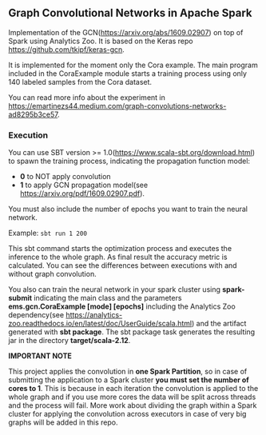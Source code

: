 ## Graph Convolutional Networks in Apache Spark

Implementation of the GCN(https://arxiv.org/abs/1609.02907) on top of Spark using Analytics Zoo. It is based on the Keras repo https://github.com/tkipf/keras-gcn.

It is implemented for the moment only the Cora example. The main program included in the CoraExample module starts a training process using only 140 labeled samples from the Cora dataset.

You can read more info about the experiment in https://emartinezs44.medium.com/graph-convolutions-networks-ad8295b3ce57.

### Execution

You can use SBT version >= 1.0(https://www.scala-sbt.org/download.html) to spawn the training process, indicating the propagation function model:
- **0** to NOT apply convolution
- **1** to apply GCN propagation model(see https://arxiv.org/pdf/1609.02907.pdf).

You must also include the number of epochs you want to train the neural network.

Example:
	```sbt run 1 200```

This sbt command starts the optimization process and executes the inference to the whole graph. As final result the accuracy metric is calculated. You can see the differences between executions with and without graph convolution.

You also can train the neural network in your spark cluster using **spark-submit** indicating the main class and the parameters **ems.gcn.CoraExample [mode] [epochs]** including the Analytics Zoo dependency(see https://analytics-zoo.readthedocs.io/en/latest/doc/UserGuide/scala.html) and the artifact generated with **sbt package**. The sbt package task generates the resulting jar in the directory **target/scala-2.12**.

**IMPORTANT NOTE**

This project applies the convolution in **one Spark Partition**, so in case of submitting the application to a Spark cluster **you must set the number of cores to 1**. This is because in each iteration the convolution is applied to the whole graph and if you use more cores the data will be split across threads and the process will fail. More work about dividing the graph within a Spark cluster for applying the convolution across executors in case of very big graphs will be added in this repo.